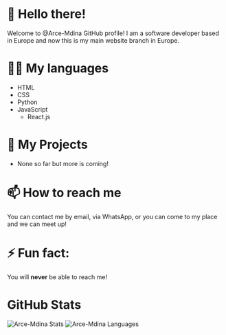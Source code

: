 # 👋 Hello there!
Welcome to @Arce-Mdina GitHub profile! I am a software developer based in Europe and now this is my main website branch in Europe.

# 👨‍💻 My languages
- HTML
- CSS
- Python
- JavaScript
  - React.js

# 🌱 My Projects
- None so far but more is coming!

# 📫 How to reach me
You can contact me by email, via WhatsApp, or you can come to my place and we can meet up!

# ⚡ Fun fact:
You will **never** be able to reach me!

# GitHub Stats
![Arce-Mdina Stats](https://github-readme-stats.vercel.app/api?username=arce-mdina&show_icons=true&theme=transparent)
![Arce-Mdina Languages](https://github-readme-stats.vercel.app/api/top-langs/?username=arce-mdina&show_icons=true)
